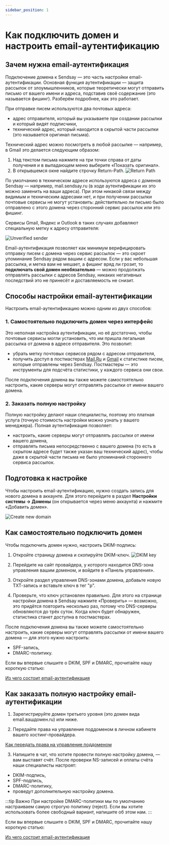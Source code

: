```yaml
---
sidebar_position: 1
---
```


# Как подключить домен и настроить email-аутентификацию

## Зачем нужна email-аутентификация

Подключение домена к Sendsay — это часть настройки email-аутентификации. Основная функция аутентификации — защита рассылок от злоумышленников, которые теоретически могут отправить письмо от вашего имени и адреса, подставив своё содержание (это называется фишинг). Разберём подробнее, как это работает.

При отправке писем используются два почтовых адреса:

- адрес отправителя, который вы указываете при создании рассылки и который видят подписчики,
- технический адрес, который находится в скрытой части рассылки (это называется оригинал письма).

Технический адрес можно посмотреть в любой рассылке — например, в Gmail это делается следующим образом:

1. Над текстом письма нажмите на три точки справа от даты получения и в выпадающем меню выберите «Показать оригинал».
2. В открывшемся окне найдите строчку Return-Path.
   ![Return Path](/img/email-campaigns/settings\how-to-connect-domain/return-path.gif) <br/>

По умолчанию в техническом адресе используются адреса с доменов Sendsay — например, mail.sendsay.ru (в ходе аутентификации их это можно заменить на ваши адреса). При этом никакой связи между видимым и техническим адресами нет, и при получении рассылки почтовые сервисы не могут установить: действительно ли письмо было отправлено с этого домена через сторонний сервис рассылок или это фишинг.

Сервисы Gmail, Яндекс и Outlook в таких случаях добавляют специальную метку к адресу отправителя:

![Unverified sender](/img/email-campaigns/settings\how-to-connect-domain/unverified-sender.png) <br/>

Email-аутентификация позволяет как минимум верифицировать отправку писем с домена через сервис рассылок — это скроет упоминание Sendsay рядом вашим с адресом. Если у вас небольшая рассылка, и метка вам не мешает, а фишинг вряд ли грозит, то **подключать свой домен необязательно** — можно продолжать отправлять рассылки с адресов Sendsay, никаких негативных последствий это не принесёт и доставляемость не снизит.

## Способы настройки email-аутентификации

Настроить email-аутентификацию можно одним из двух способов:

### 1. Самостоятельно подключить домен через интерфейс

Это неполная настройка аутентификации, но её достаточно, чтобы почтовые сервисы могли установить, что им пришла легальная рассылка от домена в адресе отправителя. Это позволит:

- убрать метку почтовых сервисов рядом с адресом отправителя,
- получить доступ в постмастерах [Mail.Ru](https://postmaster.mail.ru/) и [Gmail](https://gmail.com/postmaster/) к статистике писем, которые отправлены через Sendsay. Постмастеры — это инструменты для подсчёта статистики, у каждого сервиса они свои.

После подключения домена вы также можете самостоятельно настроить, какие серверы могут отправлять рассылки от имени вашего домена.

### 2. Заказать полную настройку

Полную настройку делают наши специалисты, поэтому это платная услуга (точную стоимость настройки можно узнать у вашего менеджера). Полная аутентификация позволяет:

- настроить, какие серверы могут отправлять рассылки от имени вашего домена,
- отправлять письма непосредственно с вашего домена (то есть в скрытом адресе будет также указан ваш технический адрес), чтобы даже в скрытой части письма не было упоминаний стороннего сервиса рассылок.

## Подготовка к настройке

Чтобы настроить email-аутентификацию, нужно создать запись для нового домена в аккаунте. Для этого перейдите в раздел **Настройки системы → Домены** (он открывается через меню аккаунта) и нажмите «Добавить домен».

![Create new domain](/img/email-campaigns/settings\how-to-connect-domain/create-new-domain.gif) <br/>

## Как самостоятельно подключить домен

Чтобы подключить домен нужно, настроить DKIM-подпись:

1. Откройте страницу домена и скопируйте DKIM-ключ.
   ![DKIM key](/img/email-campaigns/settings\how-to-connect-domain/dkim-key.png) <br/>

2. Перейдите на сайт провайдера, у которого находится DNS-зона управления вашим доменом, и войдите в «Панель управления».

3. Откройте раздел управления DNS-зонами домена, добавьте новую ТХТ-запись и вставьте ключ в тег "p".

4. Проверьте, что ключ установлен правильно. Для этого на странице настройки домена в Sendsay нажмите «Проверить» — возможно, это придётся повторить несколько раз, потому что DNS-серверы обновляются до трёх суток. Когда ключ будет обнаружен, статистика станет доступна в постмастерах.

После подключения домена вы также можете самостоятельно настроить, какие серверы могут отправлять рассылки от имени вашего домена — для этого нужно настроить:

- SPF-запись,
- DMARC-политику.

Если вы впервые слышите о DKIM, SPF и DMARC, прочитайте нашу короткую статью:

[Из чего состоит email-аутентификация](https://docs.sendsay.ru/email-campaigns/settings/email-authentication) <br/>

## Как заказать полную настройку email-аутентификации

1. Зарегистрируйте домен третьего уровня (это домен вида email.вашдомен.ru) или ниже.

2. Передайте права на управление поддоменом в личном кабинете вашего хостинг-провайдера.

[Как передать права на управление поддоменом](https://docs.sendsay.ru/email-campaigns/settings/how-to-delegate-subdomain) <br/>

3. Напишите в чат, что хотите провести полную настройку домена, — вам выставят счёт. После проверки NS-записей и оплаты счёта наши специалисты настроят:

- DKIM-подпись,
- SPF-подпись,
- DMARC-политику,
- проведут дополнительную настройку домена.

:::tip Важно
При настройке DMARC-политики мы по умолчанию настраиваем самую строгую политику (reject). Если вы хотите использовать более свободный вариант, напишите об этом нам.
:::

Если вы впервые слышите о DKIM, SPF и DMARC, прочитайте нашу короткую статью:

[Из чего состоит email-аутентификация](https://docs.sendsay.ru/email-campaigns/settings/email-authentication) <br/>
